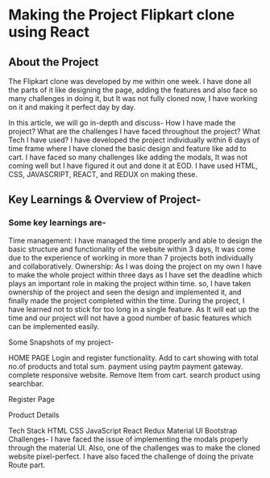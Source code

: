 # Making the Project Flipkart clone using React
## About the Project
The Flipkart clone was developed by me within one week. I have done all the parts of it like designing the page, adding the features and also face so many challenges in doing it, but It was not fully cloned now, I have working on it and making it perfect day by day.

In this article, we will go in-depth and discuss-
How I have made the project?
What are the challenges I have faced throughout the project?
What Tech I have used?
I have developed the project individually within 6 days of time frame where I have cloned the basic design and feature like add to cart. I have faced so many challenges like adding the modals, It was not coming well but I have figured it out and done it at EOD. I have used HTML, CSS, JAVASCRIPT, REACT, and REDUX on making these.

## Key Learnings & Overview of Project-

### Some key learnings are-


Time management: I have managed the time properly and able to design the basic structure and functionality of the website within 3 days, It was come due to the experience of working in more than 7 projects both individually and collaboratively.
Ownership: As I was doing the project on my own I have to make the whole project within three days as I have set the deadline which plays an important role in making the project within time. so, I have taken ownership of the project and seen the design and implemented it, and finally made the project completed within the time.
During the project, I have learned not to stick for too long in a single feature. As It will eat up the time and our project will not have a good number of basic features which can be implemented easily.

Some Snapshots of my project-

HOME PAGE
Login and register functionality.
Add to cart showing with total no.of products and total sum.
payment using paytm payment gateway.
complete responsive website.
Remove Item from cart.
search product using searchbar.

Register Page


Product Details


Tech Stack
HTML
CSS
JavaScript
React
Redux
Material UI
Bootstrap
Challenges-
I have faced the issue of implementing the modals properly through the material UI.
Also, one of the challenges was to make the cloned website pixel-perfect.
I have also faced the challenge of doing the private Route part.
